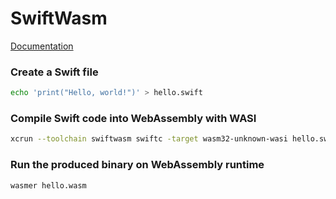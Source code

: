 # SwiftWasm

[Documentation](https://book.swiftwasm.org/index.html)

### Create a Swift file

```sh
echo 'print("Hello, world!")' > hello.swift
```

### Compile Swift code into WebAssembly with WASI

```sh
xcrun --toolchain swiftwasm swiftc -target wasm32-unknown-wasi hello.swift -o hello.wasm
```

### Run the produced binary on WebAssembly runtime

```sh
wasmer hello.wasm
```
